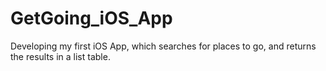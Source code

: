 # GetGoing_iOS_App

Developing my first iOS App, which searches for places to go, and returns the results in a list table.
